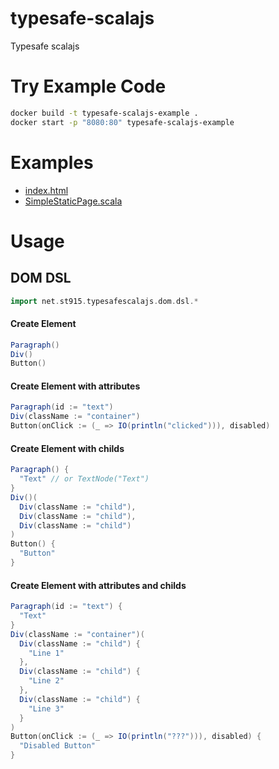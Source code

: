 # typesafe-scalajs
Typesafe scalajs

# Try Example Code
```bash
docker build -t typesafe-scalajs-example .
docker start -p "8080:80" typesafe-scalajs-example
```

# Examples
* [index.html](https://github.com/stouma915/typesafe-scalajs/blob/main/examples/src/main/resources/index.html)
* [SimpleStaticPage.scala](https://github.com/stouma915/typesafe-scalajs/blob/main/examples/src/main/scala/net/st915/typesafescalajs/examples/SimpleStaticPage.scala)

# Usage
## DOM DSL
```scala
import net.st915.typesafescalajs.dom.dsl.*
```

#### Create Element
```scala
Paragraph()
Div()
Button()
```

#### Create Element with attributes
```scala
Paragraph(id := "text")
Div(className := "container")
Button(onClick := (_ => IO(println("clicked"))), disabled)
```

#### Create Element with childs
```scala
Paragraph() {
  "Text" // or TextNode("Text")
}
Div()(
  Div(className := "child"),
  Div(className := "child"),
  Div(className := "child")
)
Button() {
  "Button"
}
```

#### Create Element with attributes and childs
```scala
Paragraph(id := "text") {
  "Text"
}
Div(className := "container")(
  Div(className := "child") {
    "Line 1"
  },
  Div(className := "child") {
    "Line 2"
  },
  Div(className := "child") {
    "Line 3"
  }
)
Button(onClick := (_ => IO(println("???"))), disabled) {
  "Disabled Button"
}
```
